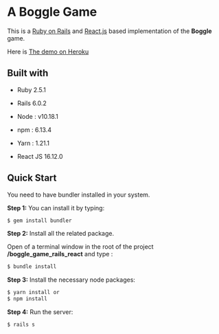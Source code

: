 # A Boggle Game

This is a [Ruby on Rails](https://rubyonrails.org/) and [React.js](https://reactjs.org/) based implementation of the **Boggle** game.



Here is [The demo on Heroku](https://boggle-game-rails-react.herokuapp.com/)



## Built with

- Ruby 2.5.1

- Rails 6.0.2

- Node : v10.18.1

- npm : 6.13.4 

- Yarn : 1.21.1

- React JS 16.12.0

  

## Quick Start

You need to have bundler installed in your system.

**Step 1:** You can install it by typing:

```bash
$ gem install bundler
```



**Step 2:** Install all the related package.

Open of a terminal window in the root of the project **/boggle_game_rails_react** and type :

```bash
$ bundle install
```



**Step 3:** Install the necessary node packages:

```bash
$ yarn install or 
$ npm install
```



**Step 4:** Run the server:

```bash
$ rails s
```
